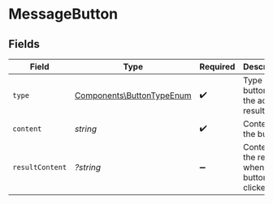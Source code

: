 # MessageButton


## Fields

| Field                                                                  | Type                                                                   | Required                                                               | Description                                                            |
| ---------------------------------------------------------------------- | ---------------------------------------------------------------------- | ---------------------------------------------------------------------- | ---------------------------------------------------------------------- |
| `type`                                                                 | [Components\ButtonTypeEnum](../../Models/Components/ButtonTypeEnum.md) | :heavy_check_mark:                                                     | Type of button for the action result                                   |
| `content`                                                              | *string*                                                               | :heavy_check_mark:                                                     | Content of the button                                                  |
| `resultContent`                                                        | *?string*                                                              | :heavy_minus_sign:                                                     | Content of the result when the button is clicked                       |